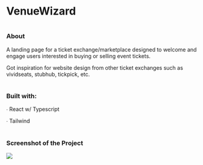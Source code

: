 <h1>VenueWizard</h1>

# <h3>About</h3>

A landing page for a ticket exchange/marketplace designed to
welcome and engage users interested in buying or selling event tickets.

Got inspiration for website design from other ticket exchanges
such as vividseats, stubhub, tickpick, etc.

# <h3>Built with:</h3>

<p>∙ React w/ Typescript</p>
<p>∙ Tailwind</p>

# <h3>Screenshot of the Project</h3>

<p>
    <img src="./src/assets/webpage-screenshot.png">
</p>
